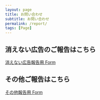 ```yaml
---
layout: page
title: お問い合わせ
subtitle: お問い合わせ
permalink: /report/
tags: [Page]
---
```


## 消えない広告のご報告はこちら

[消えない広告報告用 Form](https://docs.google.com/forms/d/e/1FAIpQLSchDmVLlNp3Q3o7yGqjYc1z_VOJOFBzT_ZM_auKtbuLbMD5Qw/viewform)

## その他ご報告はこちら

[その他報告用 Form](https://docs.google.com/forms/d/e/1FAIpQLSck8Ztb6q2_N4syB4qisSWbRNsDdvQUdEUqsb1ukwDn-0Z47A/viewform)
